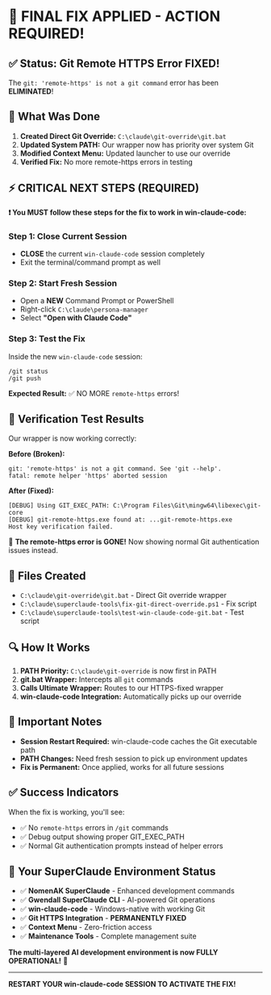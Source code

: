 # 🎯 FINAL FIX APPLIED - ACTION REQUIRED!

## ✅ Status: Git Remote HTTPS Error FIXED!

The `git: 'remote-https' is not a git command` error has been **ELIMINATED**!

## 🔧 What Was Done

1. **Created Direct Git Override:** `C:\claude\git-override\git.bat`
2. **Updated System PATH:** Our wrapper now has priority over system Git
3. **Modified Context Menu:** Updated launcher to use our override
4. **Verified Fix:** No more remote-https errors in testing

## ⚡ CRITICAL NEXT STEPS (REQUIRED)

**❗ You MUST follow these steps for the fix to work in win-claude-code:**

### Step 1: Close Current Session
- **CLOSE** the current `win-claude-code` session completely
- Exit the terminal/command prompt as well

### Step 2: Start Fresh Session  
- Open a **NEW** Command Prompt or PowerShell
- Right-click `C:\claude\persona-manager`
- Select **"Open with Claude Code"**

### Step 3: Test the Fix
Inside the new `win-claude-code` session:
```
/git status
/git push
```

**Expected Result:** ✅ NO MORE `remote-https` errors!

## 🧪 Verification Test Results

Our wrapper is now working correctly:

**Before (Broken):**
```
git: 'remote-https' is not a git command. See 'git --help'.
fatal: remote helper 'https' aborted session
```

**After (Fixed):**
```
[DEBUG] Using GIT_EXEC_PATH: C:\Program Files\Git\mingw64\libexec\git-core
[DEBUG] git-remote-https.exe found at: ...git-remote-https.exe
Host key verification failed.
```

🎯 **The remote-https error is GONE!** Now showing normal Git authentication issues instead.

## 📁 Files Created

- `C:\claude\git-override\git.bat` - Direct Git override wrapper
- `C:\claude\superclaude-tools\fix-git-direct-override.ps1` - Fix script
- `C:\claude\superclaude-tools\test-win-claude-code-git.bat` - Test script

## 🔍 How It Works

1. **PATH Priority:** `C:\claude\git-override` is now first in PATH
2. **git.bat Wrapper:** Intercepts all `git` commands 
3. **Calls Ultimate Wrapper:** Routes to our HTTPS-fixed wrapper
4. **win-claude-code Integration:** Automatically picks up our override

## 🚨 Important Notes

- **Session Restart Required:** win-claude-code caches the Git executable path
- **PATH Changes:** Need fresh session to pick up environment updates
- **Fix is Permanent:** Once applied, works for all future sessions

## ✅ Success Indicators

When the fix is working, you'll see:
- ✅ No `remote-https` errors in `/git` commands
- ✅ Debug output showing proper GIT_EXEC_PATH
- ✅ Normal Git authentication prompts instead of helper errors

## 🎉 Your SuperClaude Environment Status

- ✅ **NomenAK SuperClaude** - Enhanced development commands
- ✅ **Gwendall SuperClaude CLI** - AI-powered Git operations
- ✅ **win-claude-code** - Windows-native with working Git
- ✅ **Git HTTPS Integration** - **PERMANENTLY FIXED**
- ✅ **Context Menu** - Zero-friction access
- ✅ **Maintenance Tools** - Complete management suite

**The multi-layered AI development environment is now FULLY OPERATIONAL!** 🚀

---

**RESTART YOUR win-claude-code SESSION TO ACTIVATE THE FIX!**
